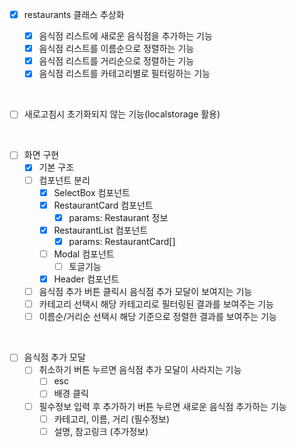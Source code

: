 - [x] restaurants 클래스 추상화

  - [x] 음식점 리스트에 새로운 음식점을 추가하는 기능
  - [x] 음식점 리스트를 이름순으로 정렬하는 기능
  - [x] 음식점 리스트를 거리순으로 정렬하는 기능
  - [x] 음식점 리스트를 카테고리별로 필터링하는 기능

<br>

- [ ] 새로고침시 초기화되지 않는 기능(localstorage 활용)

<br>

- [ ] 화면 구현
  - [x] 기본 구조
  - [ ] 컴포넌트 분리
    - [x] SelectBox 컴포넌트
    - [x] RestaurantCard 컴포넌트
      - [x] params: Restaurant 정보
    - [x] RestaurantList 컴포넌트
      - [x] params: RestaurantCard[]
    - [ ] Modal 컴포넌트
      - [ ] 토글기능
    - [x] Header 컴포넌트
  - [ ] 음식점 추가 버튼 클릭시 음식점 추가 모달이 보여지는 기능
  - [ ] 카테고리 선택시 해당 카테고리로 필터링된 결과를 보여주는 기능
  - [ ] 이름순/거리순 선택시 해당 기준으로 정렬한 결과를 보여주는 기능

<br>

- [ ] 음식점 추가 모달
  - [ ] 취소하기 버튼 누르면 음식점 추가 모달이 사라지는 기능
    - [ ] esc
    - [ ] 배경 클릭
  - [ ] 필수정보 입력 후 추가하기 버튼 누르면 새로운 음식점 추가하는 기능
    - [ ] 카테고리, 이름, 거리 (필수정보)
    - [ ] 설명, 참고링크 (추가정보)
